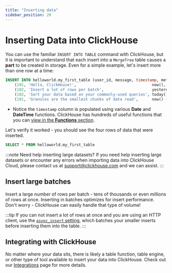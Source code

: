 ```yaml
---
title: "Inserting data"
sidebar_position: 20
---
```


# Inserting Data into ClickHouse

You can use the familiar `INSERT INTO TABLE` command with ClickHouse, but it is important to understand that each insert into a `MergeTree` table causes a **part** to be created in storage. Even for a simple example, let's insert more than one row at a time:

```sql
INSERT INTO helloworld.my_first_table (user_id, message, timestamp, metric) VALUES
    (101, 'Hello, ClickHouse!',                                 now(),       -1.0    ),
    (102, 'Insert a lot of rows per batch',                     yesterday(), 1.41421 ),
    (102, 'Sort your data based on your commonly-used queries', today(),     2.718   ),
    (101, 'Granules are the smallest chunks of data read',      now() + 5,   3.14159 )
```

- Notice the `timestamp` column is populated using various **Date** and **DateTime** functions. ClickHouse has hundreds of useful functions that you can [view in the **Functions** section](/en/sql-reference/functions/).

Let's verify it worked - you should see the four rows of data that were inserted.
```sql
SELECT * FROM helloworld.my_first_table
```

:::note Need help inserting large datasets?
If you need help inserting large datasets or encounter any errors when importing data into ClickHouse Cloud, please contact us at support@clickhouse.com and we can assist.
:::


## Insert large batches

Insert a large number of rows per batch - tens of thousands or even millions of rows at once. Inserting in batches optimizes for insert performance. Don't worry - ClickHouse can easily handle that type of volume!

:::tip
If you can not insert a lot of rows at once and you are using an HTTP client, use the [`async_insert` setting](../operations/settings/settings.md#async-insert), which batches your smaller inserts before inserting them into the table.
:::

## Integrating with ClickHouse

No matter where your data sits, there is likely a table function, table engine, or other type of tool available to insert your data into ClickHouse. Check out our [Integrations](../integrations/index.mdx) page for more details.
